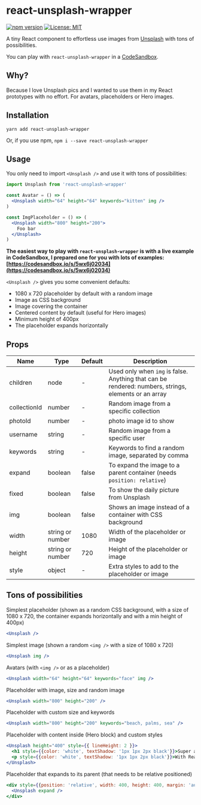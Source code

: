 # react-unsplash-wrapper

[![npm version](https://img.shields.io/npm/v/react-unsplash-wrapper.svg)](https://www.npmjs.com/package/react-unsplash-wrapper)
[![License: MIT](https://img.shields.io/badge/License-MIT-green.svg)](https://opensource.org/licenses/MIT)

A tiny React component to effortless use images from [Unsplash](https://unsplash.com/) with tons of possibilities.

You can play with `react-unsplash-wrapper` in a [CodeSandbox](https://codesandbox.io/s/5wx6j02034).

## Why?
Because I love Unsplash pics and I wanted to use them in my React prototypes with no effort. For avatars, placeholders or Hero images.

## Installation

```
yarn add react-unsplash-wrapper
```
Or, if you use npm, `npm i --save react-unsplash-wrapper`

## Usage

You only need to import `<Unsplash />` and use it with tons of possibilities:
```jsx
import Unsplash from 'react-unsplash-wrapper'

const Avatar = () => (
  <Unsplash width="64" height="64" keywords="kitten" img />
)

const ImgPlaceholder = () => (
  <Unsplash width="800" height="200">
    Foo bar
  </Unsplash>
)
```

**The easiest way to play with `react-unsplash-wrapper` is with a live example in CodeSandbox, I prepared one for you with lots of examples: [https://codesandbox.io/s/5wx6j02034](https://codesandbox.io/s/5wx6j02034)**

`<Unsplash />` gives you some convenient defaults:

- 1080 x 720 placeholder by default with a random image
- Image as CSS background
- Image covering the container
- Centered content by default (useful for Hero images)
- Minimum height of 400px
- The placeholder expands horizontally

## Props

| Name | Type | Default | Description |
| --- | --- | --- | --- |
| children | node | - | Used only when `img` is false. Anything that can be rendered: numbers, strings, elements or an array |
| collectionId | number | - | Random image from a specific collection |
| photoId | number | - | photo image id to show |
| username | string | - | Random image from a specific user |
| keywords | string | - | Keywords to find a random image, separated by comma |
| expand | boolean | false | To expand the image to a parent container (needs `position: relative`) |
| fixed | boolean | false | To show the daily picture from Unsplash |
| img | boolean | false | Shows an image instead of a container with CSS background |
| width | string or number | 1080 | Width of the placeholder or image |
| height | string or number | 720 | Height of the placeholder or image |
| style | object | - | Extra styles to add to the placeholder or image |

## Tons of possibilities

Simplest placeholder (shown as a random CSS background, with a size of 1080 x 720, the container expands horizontally and with a min height of 400px)
```jsx
<Unsplash />
```

Simplest image (shown a random `<img />` with a size of 1080 x 720)
```jsx
<Unsplash img />
```

Avatars (with `<img />` or as a placeholder)
```jsx
<Unsplash width="64" height="64" keywords="face" img />
```

Placeholder with image, size and random image
```jsx
<Unsplash width="800" height="200" />
```

Placeholder with custom size and keywords
```jsx
<Unsplash width="800" height="200" keywords="beach, palms, sea" />
```

Placeholder with content inside (Hero block) and custom styles
```jsx
<Unsplash height="400" style={{ lineHeight: 2 }}>
  <h1 style={{color: 'white', textShadow: '1px 1px 2px black'}}>Super awesome title</h1>
  <p style={{color: 'white', textShadow: '1px 1px 2px black'}}>With React Unsplash Wrapper is really easy to create a Hero image.</p>
</Unsplash>
```

Placeholder that expands to its parent (that needs to be relative positioned)
```jsx
<div style={{position: 'relative', width: 400, height: 400, margin: 'auto'}}>
  <Unsplash expand />
</div>
```
